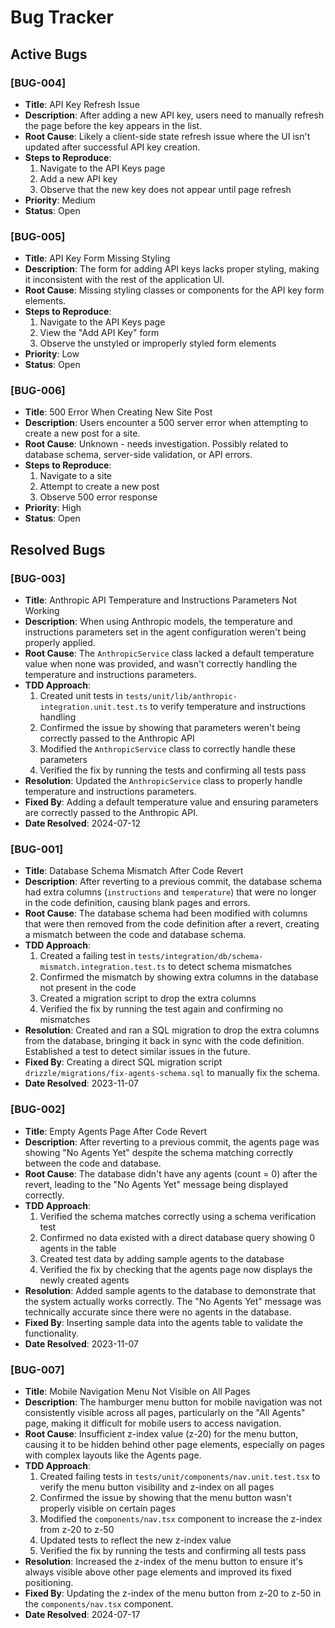 # Bug Tracker

## Active Bugs

### [BUG-004]
- **Title**: API Key Refresh Issue
- **Description**: After adding a new API key, users need to manually refresh the page before the key appears in the list.
- **Root Cause**: Likely a client-side state refresh issue where the UI isn't updated after successful API key creation.
- **Steps to Reproduce**: 
  1. Navigate to the API Keys page
  2. Add a new API key
  3. Observe that the new key does not appear until page refresh
- **Priority**: Medium
- **Status**: Open

### [BUG-005]
- **Title**: API Key Form Missing Styling
- **Description**: The form for adding API keys lacks proper styling, making it inconsistent with the rest of the application UI.
- **Root Cause**: Missing styling classes or components for the API key form elements.
- **Steps to Reproduce**: 
  1. Navigate to the API Keys page
  2. View the "Add API Key" form
  3. Observe the unstyled or improperly styled form elements
- **Priority**: Low
- **Status**: Open

### [BUG-006]
- **Title**: 500 Error When Creating New Site Post
- **Description**: Users encounter a 500 server error when attempting to create a new post for a site.
- **Root Cause**: Unknown - needs investigation. Possibly related to database schema, server-side validation, or API errors.
- **Steps to Reproduce**: 
  1. Navigate to a site
  2. Attempt to create a new post
  3. Observe 500 error response
- **Priority**: High
- **Status**: Open

## Resolved Bugs

### [BUG-003]
- **Title**: Anthropic API Temperature and Instructions Parameters Not Working
- **Description**: When using Anthropic models, the temperature and instructions parameters set in the agent configuration weren't being properly applied.
- **Root Cause**: The `AnthropicService` class lacked a default temperature value when none was provided, and wasn't correctly handling the temperature and instructions parameters.
- **TDD Approach**: 
  1. Created unit tests in `tests/unit/lib/anthropic-integration.unit.test.ts` to verify temperature and instructions handling
  2. Confirmed the issue by showing that parameters weren't being correctly passed to the Anthropic API
  3. Modified the `AnthropicService` class to correctly handle these parameters
  4. Verified the fix by running the tests and confirming all tests pass
- **Resolution**: Updated the `AnthropicService` class to properly handle temperature and instructions parameters.
- **Fixed By**: Adding a default temperature value and ensuring parameters are correctly passed to the Anthropic API.
- **Date Resolved**: 2024-07-12

### [BUG-001]
- **Title**: Database Schema Mismatch After Code Revert
- **Description**: After reverting to a previous commit, the database schema had extra columns (`instructions` and `temperature`) that were no longer in the code definition, causing blank pages and errors.
- **Root Cause**: The database schema had been modified with columns that were then removed from the code definition after a revert, creating a mismatch between the code and database schema.
- **TDD Approach**: 
  1. Created a failing test in `tests/integration/db/schema-mismatch.integration.test.ts` to detect schema mismatches
  2. Confirmed the mismatch by showing extra columns in the database not present in the code
  3. Created a migration script to drop the extra columns
  4. Verified the fix by running the test again and confirming no mismatches
- **Resolution**: Created and ran a SQL migration to drop the extra columns from the database, bringing it back in sync with the code definition. Established a test to detect similar issues in the future.
- **Fixed By**: Creating a direct SQL migration script `drizzle/migrations/fix-agents-schema.sql` to manually fix the schema.
- **Date Resolved**: 2023-11-07 

### [BUG-002]
- **Title**: Empty Agents Page After Code Revert
- **Description**: After reverting to a previous commit, the agents page was showing "No Agents Yet" despite the schema matching correctly between the code and database.
- **Root Cause**: The database didn't have any agents (count = 0) after the revert, leading to the "No Agents Yet" message being displayed correctly.
- **TDD Approach**: 
  1. Verified the schema matches correctly using a schema verification test
  2. Confirmed no data existed with a direct database query showing 0 agents in the table
  3. Created test data by adding sample agents to the database
  4. Verified the fix by checking that the agents page now displays the newly created agents
- **Resolution**: Added sample agents to the database to demonstrate that the system actually works correctly. The "No Agents Yet" message was technically accurate since there were no agents in the database.
- **Fixed By**: Inserting sample data into the agents table to validate the functionality.
- **Date Resolved**: 2023-11-07 

### [BUG-007]
- **Title**: Mobile Navigation Menu Not Visible on All Pages
- **Description**: The hamburger menu button for mobile navigation was not consistently visible across all pages, particularly on the "All Agents" page, making it difficult for mobile users to access navigation.
- **Root Cause**: Insufficient z-index value (z-20) for the menu button, causing it to be hidden behind other page elements, especially on pages with complex layouts like the Agents page.
- **TDD Approach**: 
  1. Created failing tests in `tests/unit/components/nav.unit.test.tsx` to verify the menu button visibility and z-index on all pages
  2. Confirmed the issue by showing that the menu button wasn't properly visible on certain pages
  3. Modified the `components/nav.tsx` component to increase the z-index from z-20 to z-50
  4. Updated tests to reflect the new z-index value
  5. Verified the fix by running the tests and confirming all tests pass
- **Resolution**: Increased the z-index of the menu button to ensure it's always visible above other page elements and improved its fixed positioning.
- **Fixed By**: Updating the z-index of the menu button from z-20 to z-50 in the `components/nav.tsx` component.
- **Date Resolved**: 2024-07-17